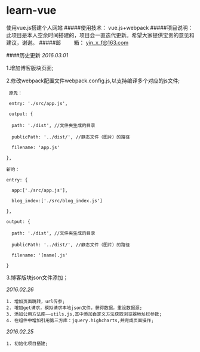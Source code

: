 # learn-vue
使用vue.js搭建个人网站
#####使用技术： vue.js+webpack
#####项目说明： 此项目是本人空余时间搭建的，项目会一直迭代更新。希望大家提供宝贵的意见和建议，谢谢。
#####邮&emsp;&emsp;&ensp;箱： yin_x_f@163.com


####历史更新
  *2016.03.01*
  
  1.增加博客版块页面;

  2.修改webpack配置文件webpack.config.js,以支持编译多个对应的js文件;
     
     原先：
     
     entry: './src/app.js',
     
     output: {
    
      path: './dist', //文件夹生成的目录
      
      publicPath: '../dist/', //静态文件（图片）的路径
      
      filename: 'app.js'
      
    },
    
    新的：
    
    entry: {
    
      app:['./src/app.js'],
      
      blog_index:['./src/blog_index.js']
      
    },
    
    output: {
    
      path: './dist', //文件夹生成的目录
      
      publicPath: '../dist/', //静态文件（图片）的路径
      
      filename: '[name].js'
      
    }
 
  3.博客版块json文件添加；
  
  *2016.02.26*
  
  	1. 增加页面跳转，url传参;
  	2. 增加get请求，模拟请求本地json文件，获得数据，重设数据源;
  	3. 添加公用方法库——utils.js,其中添加自定义方法获取浏览器地址栏参数;
  	4. 在组件中增加引用第三方库：jquery.highcharts,并完成页面操作;
  
  *2016.02.25*

  	1. 初始化项目搭建;
